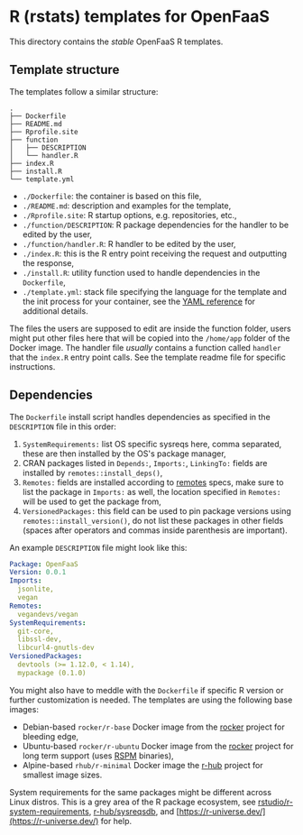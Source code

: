 # R (rstats) templates for OpenFaaS

This directory contains the _stable_ OpenFaaS R templates.

## Template structure

The templates follow a similar structure:

```tree
.
├── Dockerfile
├── README.md
├── Rprofile.site
├── function
│   ├── DESCRIPTION
│   └── handler.R
├── index.R
├── install.R
└── template.yml
```

- `./Dockerfile`: the container is based on this file,
- `./README.md`: description and examples for the template,
- `./Rprofile.site`: R startup options, e.g. repositories, etc.,
- `./function/DESCRIPTION`: R package dependencies for the handler to be edited by the user,
- `./function/handler.R`: R handler to be edited by the user,
- `./index.R`: this is the R entry point receiving the request and outputting the response,
- `./install.R`: utility function used to handle dependencies in the `Dockerfile`,
- `./template.yml`: stack file specifying the language for the template and the init process for your container, see the [YAML reference](https://docs.openfaas.com/reference/yaml/) for additional details.

The files the users are supposed to edit are inside the function folder,
users might put other files here that will be copied into the `/home/app`
folder of the Docker image. The handler file _usually_ contains a function called
`handler` that the `index.R` entry point calls. See the template readme file
for specific instructions.

## Dependencies

The `Dockerfile` install script handles dependencies as specified in the
`DESCRIPTION` file in this order:

1. `SystemRequirements:` list OS specific sysreqs here, comma separated, these are then installed by the OS's package manager,
2. CRAN packages listed in `Depends:`, `Imports:`, `LinkingTo:` fields are installed by `remotes::install_deps()`,
3. `Remotes:` fields are installed according to [remotes](https://cran.r-project.org/web/packages/remotes/vignettes/dependencies.html) specs, make sure to list the package in `Imports:` as well, the location specified in `Remotes:` will be used to get the package from,
4. `VersionedPackages:` this field can be used to pin package versions using `remotes::install_version()`, do not list these packages in other fields (spaces after operators and commas inside parenthesis are important).

An example `DESCRIPTION` file might look like this:

```yaml
Package: OpenFaaS
Version: 0.0.1
Imports:
  jsonlite,
  vegan
Remotes:
  vegandevs/vegan
SystemRequirements:
  git-core,
  libssl-dev,
  libcurl4-gnutls-dev
VersionedPackages:
  devtools (>= 1.12.0, < 1.14),
  mypackage (0.1.0)
```

You might also have to meddle with the `Dockerfile` if specific
R version or further customization is needed.
The templates are using the following base images:

- Debian-based `rocker/r-base` Docker image from the [rocker](https://github.com/rocker-org/rocker/tree/master/r-base) project for bleeding edge,
- Ubuntu-based `rocker/r-ubuntu` Docker image from the [rocker](https://github.com/rocker-org/rocker/tree/master/r-ubuntu) project for long term support (uses [RSPM](https://packagemanager.rstudio.com/client/) binaries),
- Alpine-based `rhub/r-minimal` Docker image the [r-hub](https://github.com/r-hub/r-minimal) project for smallest image sizes.

System requirements for the same packages might be different across
Linux distros. This is a grey area of the R package ecosystem, see
[rstudio/r-system-requirements](https://github.com/rstudio/r-system-requirements),
[r-hub/sysreqsdb](https://github.com/r-hub/sysreqsdb),
and [https://r-universe.dev/](https://r-universe.dev/) for help.

